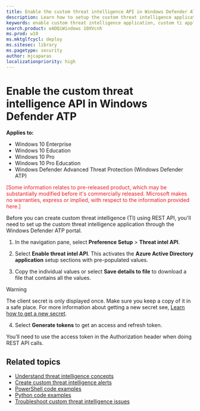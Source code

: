 ```yaml
---
title: Enable the custom threat intelligence API in Windows Defender ATP
description: Learn how to setup the custom threat intelligence application in Windows Defender ATP to create custom threat intelligence (TI).
keywords: enable custom threat intelligence application, custom ti application, application name, client id, authorization url, resource, client secret, access tokens
search.product: eADQiWindows 10XVcnh
ms.prod: w10
ms.mktglfcycl: deploy
ms.sitesec: library
ms.pagetype: security
author: mjcaparas
localizationpriority: high
---
```


# Enable the custom threat intelligence API in Windows Defender ATP

**Applies to:**

- Windows 10 Enterprise
- Windows 10 Education
- Windows 10 Pro
- Windows 10 Pro Education
- Windows Defender Advanced Threat Protection (Windows Defender ATP)

<span style="color:#ED1C24;">[Some information relates to pre-released product, which may be substantially modified before it's commercially released. Microsoft makes no warranties, express or implied, with respect to the information provided here.]</span>

Before you can create custom threat intelligence (TI) using REST API, you'll need to set up the custom threat intelligence application through the Windows Defender ATP portal.

1. In the navigation pane, select **Preference Setup** > **Threat intel API**.

2. Select **Enable threat intel API**. This activates the **Azure Active Directory application** setup sections with pre-populated values.

3. Copy the individual values or select **Save details to file** to download a file that contains all the values.

  > [!WARNING]
  > The client secret is only displayed once. Make sure you keep a copy of it in a safe place.
  > For more information about getting a new secret see, [Learn how to get a new secret](troubleshoot-custom-ti-windows-defender-advanced-threat-protection.md#learn-how-to-get-a-new-client-secret).

4. Select **Generate tokens** to get an access and refresh token.

You’ll need to use the access token in the Authorization header when doing REST API calls.

## Related topics
- [Understand threat intelligence concepts](threat-indicator-concepts-windows-defender-advanced-threat-protection.md)
- [Create custom threat intelligence alerts](custom-ti-api-windows-defender-advanced-threat-protection.md)
- [PowerShell code examples](powershell-example-code-windows-defender-advanced-threat-protection.md)
- [Python code examples](python-example-code-windows-defender-advanced-threat-protection.md)
- [Troubleshoot custom threat intelligence issues](troubleshoot-custom-ti-windows-defender-advanced-threat-protection.md)
